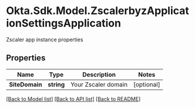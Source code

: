 # Okta.Sdk.Model.ZscalerbyzApplicationSettingsApplication
Zscaler app instance properties

## Properties

Name | Type | Description | Notes
------------ | ------------- | ------------- | -------------
**SiteDomain** | **string** | Your Zscaler domain | [optional] 

[[Back to Model list]](../README.md#documentation-for-models) [[Back to API list]](../README.md#documentation-for-api-endpoints) [[Back to README]](../README.md)

